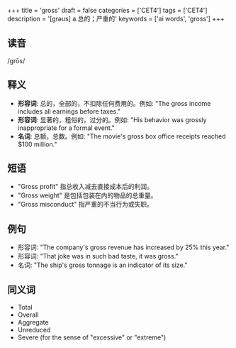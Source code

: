 +++
title = 'gross'
draft = false
categories = ['CET4']
tags = ['CET4']
description = '[grəus] a.总的；严重的'
keywords = ['ai words', 'gross']
+++

## 读音
/ɡrōs/

## 释义
- **形容词**: 总的，全部的，不扣除任何费用的。例如: "The gross income includes all earnings before taxes."
- **形容词**: 显著的，粗俗的，过分的。例如: "His behavior was grossly inappropriate for a formal event."
- **名词**: 总额，总数。例如: "The movie's gross box office receipts reached $100 million."

## 短语
- "Gross profit" 指总收入减去直接成本后的利润。
- "Gross weight" 是包括包装在内的物品的总重量。
- "Gross misconduct" 指严重的不当行为或失职。

## 例句
- 形容词: "The company's gross revenue has increased by 25% this year."
- 形容词: "That joke was in such bad taste, it was gross."
- 名词: "The ship's gross tonnage is an indicator of its size."

## 同义词
- Total
- Overall
- Aggregate
- Unreduced
- Severe (for the sense of "excessive" or "extreme")
